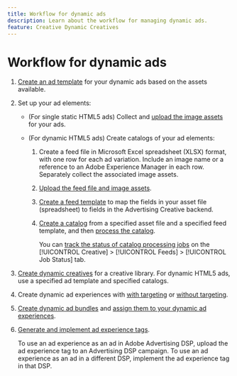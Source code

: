 ```yaml
---
title: Workflow for dynamic ads
description: Learn about the workflow for managing dynamic ads.
feature: Creative Dynamic Creatives
---
```

# Workflow for dynamic ads

1. [Create an ad template](/help/creative/ad-templates/ad-template-manage.md) for your dynamic ads based on the assets available.

1. Set up your ad elements:

   * (For single static HTML5 ads) Collect and [upload the image assets](/help/creative/feeds/asset-manage.md) for your ads.

   * (For dynamic HTML5 ads) Create catalogs of your ad elements:

     1. Create a feed file in Microsoft Excel spreadsheet (XLSX) format, with one row for each ad variation. Include an image name or a reference to an Adobe Experience Manager in each row. Separately collect the associated image assets.

     1. [Upload the feed file and image assets](/help/creative/feeds/asset-manage.md).
   
     1. [Create a feed template](/help/creative/feeds/feed-template-manage.md) to map the fields in your asset file (spreadsheet) to fields in the Advertising Creative backend.

     1. [Create a catalog](/help/creative/feeds/catalog-manage.md#feed-catalog-create) from a specified asset file and a specified feed template, and then [process the catalog](/help/creative/feeds/catalog-manage.md#feed-catalog-process).

        You can [track the status of catalog processing jobs](/help/creative/feeds/job-status-track.md) on the [!UICONTROL Creative] > [!UICONTROL Feeds] > [!UICONTROL Job Status] tab.

1. [Create dynamic creatives](/help/creative/creative-libraries/creative-add-dynamic.md) for a creative library. For dynamic HTML5 ads, use a specified ad template and specified catalogs.

1. Create dynamic ad experiences with [with targeting](/help/creative/experiences/experience-create-targeting.md) or [without targeting](/help/creative/experiences/experience-create-no-targeting.md).

1. [Create dynamic ad bundles](/help/creative/creative-libraries/bundle-manage.md) and [assign them to your dynamic ad experiences](/help/creative/experiences/experience-assign-creative-bundles.md). <!-- order may be off -->

1. [Generate and implement ad experience tags](/help/creative/experiences/experience-tag-export.md).

   To use an ad experience as an ad in Adobe Advertising DSP, upload the ad experience tag to an Advertising DSP campaign. To use an ad experience as an ad in a different DSP, implement the ad experience tag in that DSP.

<!-- What is this, and when/how do you use it? And is it specifically for Advertising DSP users? 1. Upload mappings of site IDs or placement IDs. -->
